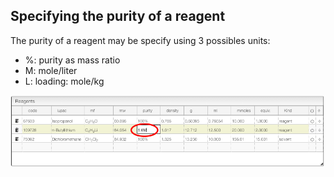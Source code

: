 ## Specifying the purity of a reagent

The purity of a reagent may be specify using 3 possibles units:

- %: purity as mass ratio
- M: mole/liter
- L: loading: mole/kg

<img src="purity.png">
